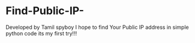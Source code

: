 # Find-Public-IP-
Developed by Tamil spyboy
I hope to find Your Public IP address in simple python code
its my first try!!!
